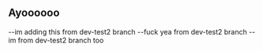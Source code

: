## Ayoooooo

--im adding this from dev-test2 branch
--fuck yea from dev-test2 branch 
--im from dev-test2 branch too